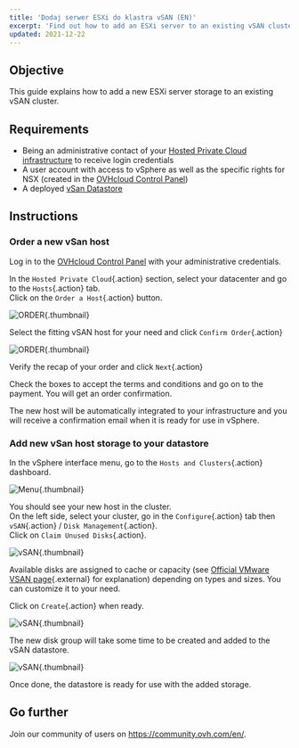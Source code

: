 ```yaml
---
title: 'Dodaj serwer ESXi do klastra vSAN (EN)'
excerpt: 'Find out how to add an ESXi server to an existing vSAN cluster'
updated: 2021-12-22
---
```


## Objective

This guide explains how to add a new ESXi server storage to an existing vSAN cluster.

## Requirements

- Being an administrative contact of your [Hosted Private Cloud infrastructure](https://www.ovhcloud.com/pl/enterprise/products/hosted-private-cloud/) to receive login credentials
- A user account with access to vSphere as well as the specific rights for NSX (created in the [OVHcloud Control Panel](https://www.ovh.com/auth/?action=gotomanager&from=https://www.ovh.pl/&ovhSubsidiary=pl))
- A deployed [vSan Datastore](vmware_vsan1.)

## Instructions

### Order a new vSan host

Log in to the [OVHcloud Control Panel](https://www.ovh.com/auth/?action=gotomanager&from=https://www.ovh.pl/&ovhSubsidiary=pl) with your administrative credentials.

In the `Hosted Private Cloud`{.action} section, select your datacenter and go to the `Hosts`{.action} tab.<br>
Click on the `Order a Host`{.action} button.

![ORDER](en02order.png){.thumbnail}

Select the fitting vSAN host for your need and click `Confirm Order`{.action}

![ORDER](en03hosttype.png){.thumbnail}

Verify the recap of your order and click `Next`{.action}

Check the boxes to accept the terms and conditions and go on to the payment. You will get an order confirmation.

The new host will be automatically integrated to your infrastructure and you will receive a confirmation email when it is ready for use in vSphere.

### Add new vSan host storage to your datastore

In the vSphere interface menu, go to the `Hosts and Clusters`{.action} dashboard.

![Menu](en07hosts.png){.thumbnail}

You should see your new host in the cluster.<br>
On the left side, select your cluster, go in the `Configure`{.action} tab then `vSAN`{.action} / `Disk Management`{.action}.<br>
Click on `Claim Unused Disks`{.action}.

![vSAN](en08cluster.png){.thumbnail}

Available disks are assigned to cache or capacity (see [Official VMware VSAN page](https://docs.vmware.com/en/VMware-vSphere/6.7/com.vmware.vsphere.vsan-planning.doc/GUID-18F531E9-FF08-49F5-9879-8E46583D4C70.html){.external} for explanation) depending on types and sizes. You can customize it to your need.

Click on `Create`{.action} when ready.

![vSAN](en09claim.png){.thumbnail}

The new disk group will take some time to be created and added to the vSAN datastore.

![vSAN](en10progress.png){.thumbnail}

Once done, the datastore is ready for use with the added storage.

## Go further

Join our community of users on <https://community.ovh.com/en/>.
